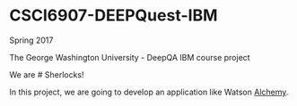 # CSCI6907-DEEPQuest-IBM

Spring 2017

The George Washington University - DeepQA IBM course project

We are # Sherlocks! 

In this project, we are going to develop an application like Watson [Alchemy](https://www.ibm.com/watson/developercloud/natural-language-understanding.html). 
